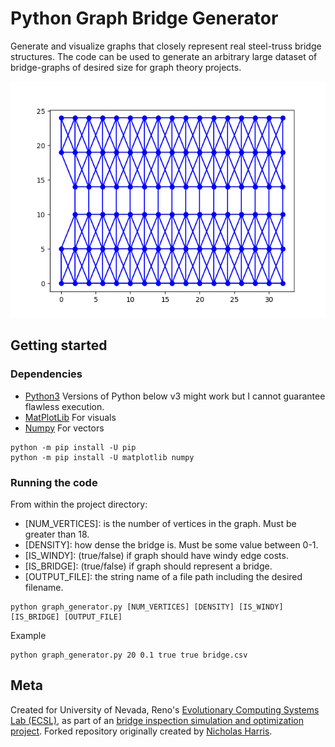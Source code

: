 # Python Graph Bridge Generator

Generate and visualize graphs that closely represent real steel-truss bridge structures. 
The code can be used to generate an arbitrary large dataset of bridge-graphs of desired size for graph theory projects.

![alt text](img/graph1.png)

## Getting started

### Dependencies

* [Python3](https://www.python.org/downloads/) Versions of Python below v3 might work but I cannot guarantee flawless execution.
* [MatPlotLib](https://matplotlib.org/stable/users/installing.html) For visuals
* [Numpy](https://numpy.org/install/) For vectors
```
python -m pip install -U pip
python -m pip install -U matplotlib numpy
```

### Running the code

From within the project directory:
- [NUM_VERTICES]: is the number of vertices in the graph. Must be greater than 18.
- [DENSITY]: how dense the bridge is. Must be some value between 0-1.
- [IS_WINDY]: (true/false) if graph should have windy edge costs.
- [IS_BRIDGE]: (true/false) if graph should represent a bridge.
- [OUTPUT_FILE]: the string name of a file path including the desired filename.

```
python graph_generator.py [NUM_VERTICES] [DENSITY] [IS_WINDY] [IS_BRIDGE] [OUTPUT_FILE]
```

Example
```
python graph_generator.py 20 0.1 true true bridge.csv
```


## Meta

Created for University of Nevada, Reno's [Evolutionary Computing Systems Lab (ECSL)](https://ecsl.cse.unr.edu/), as part of an [bridge inspection simulation and optimization project](https://ecsl.cse.unr.edu/projects/bridge_inspection/index.html). 
Forked repository originally created by [Nicholas Harris](https://github.com/nicholasharris/Graph-and-Bridge-Generator).

